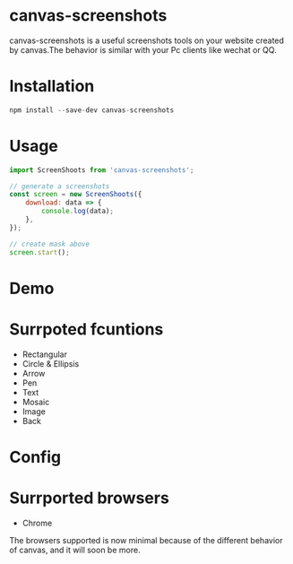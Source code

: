 # canvas-screenshots

canvas-screenshots is a useful screenshots tools on your website created by canvas.The behavior is similar with your Pc clients like wechat or QQ.

# Installation

```js
npm install --save-dev canvas-screenshots
```

# Usage

```js
import ScreenShoots from 'canvas-screenshots';

// generate a screenshots
const screen = new ScreenShoots({
    download: data => {
        console.log(data);
    },
});

// create mask above
screen.start();
```

# Demo


# Surrpoted fcuntions

-  Rectangular
-  Circle & Ellipsis
-  Arrow
-  Pen
-  Text
-  Mosaic
-  Image
-  Back

# Config

# Surrported browsers

-  Chrome

The browsers supported is now minimal because of the different behavior of canvas, and it will soon be more.
